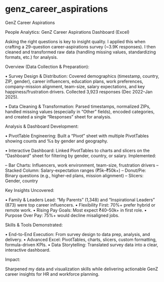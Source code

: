 # genz_career_aspirations
GenZ Career Aspirations

People Analytics: GenZ Career Aspirations Dashboard (Excel)

Asking the right questions is key to insight quality. I applied this when crafting a 29-question career-aspirations survey (~3.9K responses). I then cleaned and transformed raw data (handling missing values, standardizing formats, etc.) for analysis.

Overview (Data Collection & Preparation):

• Survey Design & Distribution: Covered demographics (timestamp, country, ZIP, gender), career influencers, education plans, work preferences, company-mission alignment, team-size, salary expectations, and key happiness/frustration drivers. Collected 3,923 responses (Dec 2022–Jan 2025).

• Data Cleaning & Transformation: Parsed timestamps, normalized ZIPs, handled missing values (especially in “Other” fields), encoded categories, and created a single “Responses” sheet for analysis.

Analysis & Dashboard Development:

• PivotTable Engineering: Built a “Pivot” sheet with multiple PivotTables showing counts and %s by gender and geography.

• Interactive Dashboard: Linked PivotTables to charts and slicers on the “Dashboard” sheet for filtering by gender, country, or salary. Implemented:

– Bar Charts: Influencers, work environment, team-size, frustration drivers
– Stacked Column: Salary-expectation ranges (₹5k–₹50k+)
– Donut/Pie: Binary questions (e.g., higher-ed plans, mission alignment)
– Slicers: Gender, country

Key Insights Uncovered:

• Family & Leaders Lead: “My Parents” (1,348) and “Inspirational Leaders” (873) were top career influencers.
• Flexibility First: 70%+ prefer hybrid or remote work.
• Rising Pay Goals: Most expect ₹40–50k+ in first role.
• Purpose Over Pay: 75%+ would decline misaligned jobs.

Skills & Tools Demonstrated:

• End-to-End Execution: From survey design to data prep, analysis, and delivery.
• Advanced Excel: PivotTables, charts, slicers, custom formatting, formula-driven KPIs.
• Data Storytelling: Translated survey data into a clear, interactive dashboard.

Impact:

Sharpened my data and visualization skills while delivering actionable GenZ career insights for HR and workforce planning.
